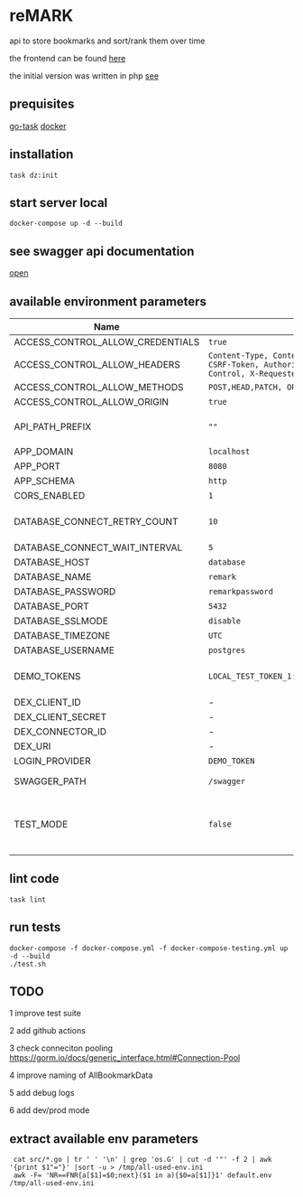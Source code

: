 # reMARK

api to store bookmarks and sort/rank them over time

the frontend can be found [here](https://github.com/itsmethemojo/remark)

the initial version was written in php [see](https://github.com/itsmethemojo/remark-api/tree/21f1ad861827053c76f328d39174b97c225cc5d4)

## prequisites

[go-task](https://github.com/go-task/task)
[docker](https://www.docker.com/get-started)

## installation

`task dz:init`

## start server local

`docker-compose up -d --build`

## see swagger api documentation

[open](http://localhost:8080/swagger/index.html)

## available environment parameters

| Name | Default | Description |
|------|---------|-------------|
| ACCESS_CONTROL_ALLOW_CREDENTIALS | `true` | CORS Header |
| ACCESS_CONTROL_ALLOW_HEADERS | `Content-Type, Content-Length, Accept-Encoding, X-CSRF-Token, Authorization, accept, origin, Cache-Control, X-Requested-With` | CORS Header |
| ACCESS_CONTROL_ALLOW_METHODS | `POST,HEAD,PATCH, OPTIONS, GET, PUT` | CORS Header |
| ACCESS_CONTROL_ALLOW_ORIGIN | `true` | CORS Header |
| API_PATH_PREFIX | `""` | path prefix to host the api on a path like `/you/custom/path/v1/bookmarks` |
| APP_DOMAIN | `localhost` | web domain |
| APP_PORT | `8080` | port of the webserver |
| APP_SCHEMA | `http` | might be https or http |
| CORS_ENABLED | `1` | toggle CORS Headers |
| DATABASE_CONNECT_RETRY_COUNT | `10` | for local testing if database boots slow, the app will retry later X times |
| DATABASE_CONNECT_WAIT_INTERVAL | `5` | intervall between retries |
| DATABASE_HOST | `database` | - |
| DATABASE_NAME | `remark` | - |
| DATABASE_PASSWORD | `remarkpassword` | - |
| DATABASE_PORT | `5432` | - |
| DATABASE_SSLMODE | `disable` | - |
| DATABASE_TIMEZONE | `UTC` | - |
| DATABASE_USERNAME | `postgres` | - |
| DEMO_TOKENS | `LOCAL_TEST_TOKEN_1:user1,LOCAL_TEST_TOKEN_2:user2` | for local testing this tokens can be used as Authorization Header |
| DEX_CLIENT_ID | - | [see](https://dexidp.io/docs/connectors/github/#configuration) |
| DEX_CLIENT_SECRET | - | [see](https://dexidp.io/docs/connectors/github/#configuration) |
| DEX_CONNECTOR_ID | - | [see](https://dexidp.io/docs/connectors/github/#configuration) |
| DEX_URI | - | URI of the dex instance |
| LOGIN_PROVIDER | `DEMO_TOKEN` | can be `DEX` or `DEMO_TOKEN` |
| SWAGGER_PATH | `/swagger` | path where the swagger ui will be available |
| TEST_MODE | `false` | if `true` an additional api route `DELETE /bookmark/` to clear the database is available, also env parameters will be dumped in startup log |

## lint code

`task lint`

## run tests

```
docker-compose -f docker-compose.yml -f docker-compose-testing.yml up -d --build
./test.sh
```

## TODO

1 improve test suite

2 add github actions

3 check conneciton pooling https://gorm.io/docs/generic_interface.html#Connection-Pool

4 improve naming of AllBookmarkData

5 add debug logs

6 add dev/prod mode

## extract available env parameters

```
 cat src/*.go | tr ' ' '\n' | grep 'os.G' | cut -d '"' -f 2 | awk '{print $1"="}' |sort -u > /tmp/all-used-env.ini
 awk -F= 'NR==FNR{a[$1]=$0;next}($1 in a){$0=a[$1]}1' default.env /tmp/all-used-env.ini
```
